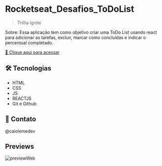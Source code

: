 # Rocketseat_Desafios_ToDoList

> Trilha Ignite

Sobre: Essa aplicação tem como objetivo criar uma ToDo List usando react para adicionar as tarefas, excluir, marcar como concluídas e indicar o percentual completado.

[🔗 Clique aqui para acessar]()

## 🛠 Tecnologias

- HTML
- CSS
- JS
- REACTJS
- Git e Github

## 📧 Contato

@caiolemedev

## Previews

![previewWeb](./previewWeb.png)
